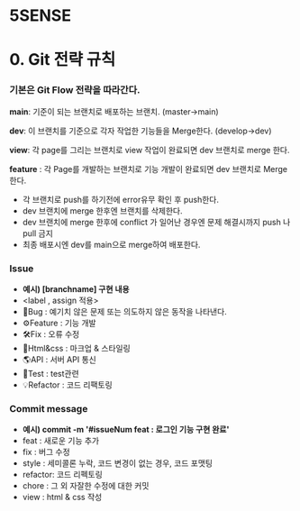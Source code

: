 # 5SENSE

# 0. Git 전략 규칙

### 기본은 Git Flow 전략을 따라간다.

**main**: 기준이 되는 브랜치로 배포하는 브랜치. (master->main)

**dev**: 이 브랜치를 기준으로 각자 작업한 기능들을 Merge한다. (develop->dev)

**view**: 각 page를 그리는 브랜치로 view 작업이 완료되면 dev 브랜치로 merge 한다.

**feature** : 각 Page를 개발하는 브랜치로 기능 개발이 완료되면 dev 브랜치로 Merge 한다.

- 각 브랜치로 push를 하기전에 error유무 확인 후 push한다.
- dev 브랜치에 merge 한후엔 브랜치를 삭제한다.
- dev 브랜치에 merge 한후에 conflict 가 일어난 경우엔 문제 해결시까지 push 나 pull 금지
- 최종 배포시엔 dev를 main으로 merge하여 배포한다.

### Issue

- **예시) [branchname] 구현 내용**
- <label , assign 적용>
- 🐞Bug : 예기치 않은 문제 또는 의도하지 않은 동작을 나타낸다.
- ⚙️Feature : 기능 개발
- 🛠Fix : 오류 수정
- 🎨Html&css : 마크업 & 스타일링
- 🌎API : 서버 API 통신
- 🏁Test : test관련
- 💡Refactor : 코드 리팩토링

### Commit message

- **예시) commit -m '#issueNum feat : 로그인 기능 구현 완료'**
- feat : 새로운 기능 추가
- fix : 버그 수정
- style : 세미콜론 누락, 코드 변경이 없는 경우, 코드 포맷팅
- refactor: 코드 리펙토링
- chore : 그 외 자잘한 수정에 대한 커밋
- view : html & css 작성
